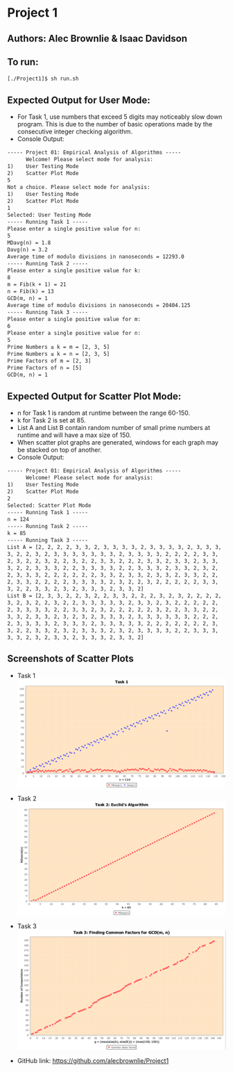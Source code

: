 # Project 1
Authors: Alec Brownlie & Isaac Davidson
----------------------------
To run:
----------------------------
```
[./Project1]$ sh run.sh
```
Expected Output for User Mode:
----------------------------
- For Task 1, use numbers that exceed 5 digits may noticeably slow down program. This is due to the number of basic operations made by the consecutive integer checking algorithm.
- Console Output:
```
----- Project 01: Empirical Analysis of Algorithms -----
      Welcome! Please select mode for analysis: 
1)    User Testing Mode
2)    Scatter Plot Mode
5
Not a choice. Please select mode for analysis: 
1)    User Testing Mode
2)    Scatter Plot Mode
1
Selected: User Testing Mode
----- Running Task 1 -----
Please enter a single positive value for n: 
5
MDavg(n) = 1.8
Davg(n) = 3.2
Average time of modulo divisions in nanoseconds = 12293.0
----- Running Task 2 -----
Please enter a single positive value for k: 
8
m = Fib(k + 1) = 21
n = Fib(k) = 13
GCD(m, n) = 1
Average time of modulo divisions in nanoseconds = 20404.125
----- Running Task 3 -----
Please enter a single positive value for m: 
6
Please enter a single positive value for n: 
5
Prime Numbers ≤ k = m = [2, 3, 5]
Prime Numbers ≤ k = n = [2, 3, 5]
Prime Factors of m = [2, 3]
Prime Factors of n = [5]
GCD(m, n) = 1
```

Expected Output for Scatter Plot Mode:
-----------------------------
- n for Task 1 is random at runtime between the range 60-150.
- k for Task 2 is set at 85.
- List A and List B contain random number of small prime numbers at runtime and will have a max size of 150.
- When scatter plot graphs are generated, windows for each graph may be stacked on top of another.
- Console Output:
```
----- Project 01: Empirical Analysis of Algorithms -----
      Welcome! Please select mode for analysis: 
1)    User Testing Mode
2)    Scatter Plot Mode
2
Selected: Scatter Plot Mode
----- Running Task 1 -----
n = 124
----- Running Task 2 -----
k = 85
----- Running Task 3 -----
List A = [2, 2, 2, 2, 3, 3, 2, 3, 3, 3, 3, 2, 3, 3, 3, 3, 2, 3, 3, 3, 3, 2, 2, 3, 2, 3, 3, 3, 3, 3, 3, 3, 2, 3, 3, 3, 3, 2, 2, 2, 2, 3, 3, 2, 3, 2, 2, 3, 2, 2, 3, 2, 2, 3, 3, 2, 2, 2, 3, 3, 2, 3, 3, 2, 3, 3, 3, 2, 2, 3, 3, 3, 2, 2, 3, 3, 3, 3, 2, 2, 3, 3, 3, 2, 3, 3, 2, 3, 2, 2, 3, 3, 3, 2, 2, 2, 2, 2, 2, 3, 3, 2, 3, 3, 2, 3, 3, 2, 3, 3, 2, 2, 2, 3, 3, 2, 2, 2, 2, 3, 3, 3, 3, 2, 3, 2, 2, 3, 2, 2, 2, 2, 2, 3, 3, 3, 2, 2, 3, 3, 2, 3, 2, 3, 3, 3, 2, 3, 3, 2]
List B = [2, 3, 3, 2, 2, 3, 2, 2, 3, 3, 2, 2, 2, 3, 2, 3, 2, 2, 2, 2, 3, 2, 3, 2, 2, 3, 2, 2, 3, 3, 3, 3, 3, 2, 3, 3, 2, 3, 2, 2, 2, 2, 2, 2, 3, 3, 3, 3, 2, 2, 3, 3, 2, 3, 2, 2, 2, 2, 2, 3, 2, 2, 3, 3, 2, 2, 3, 3, 2, 3, 3, 2, 3, 2, 3, 2, 3, 3, 3, 2, 3, 3, 3, 3, 3, 3, 2, 2, 2, 2, 3, 3, 3, 3, 2, 3, 3, 3, 2, 3, 3, 3, 3, 3, 2, 2, 2, 2, 2, 2, 2, 3, 3, 2, 2, 3, 3, 2, 3, 2, 3, 3, 3, 2, 3, 2, 3, 3, 3, 3, 2, 2, 3, 3, 3, 3, 3, 2, 3, 2, 3, 3, 2, 3, 3, 3, 2, 3, 3, 2]
```
Screenshots of Scatter Plots
-----------------------------
- Task 1
![alt text](https://github.com/alecbrownlie/Project1/blob/master/graphs/task1/euclid_vs_cic.png)
- Task 2
![alt text](https://github.com/alecbrownlie/Project1/blob/master/graphs/task2/euclid_w_fibonacci.png)
- Task 3
![alt text](https://github.com/alecbrownlie/Project1/blob/master/graphs/task3/common_factors.png)

- GitHub link: https://github.com/alecbrownlie/Project1
